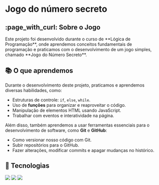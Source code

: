 <h1>Jogo do número secreto</h1>

<h2> :page_with_curl: Sobre o Jogo</h2>
<p> Este projeto foi desenvolvido durante o curso de **Lógica de Programação**, onde aprendemos conceitos fundamentais de programação e praticamos com o desenvolvimento de um jogo simples, chamado **Jogo do Número Secreto**.
</p>

## 📚 O que aprendemos
Durante o desenvolvimento deste projeto, praticamos e aprendemos diversas habilidades, como:
- Estruturas de controle: `if`, `else`, `while`.
- Uso de **funções** para organizar e reaproveitar o código.
- Manipulação de elementos HTML usando JavaScript.
- Trabalhar com eventos e interatividade na página.

Além disso, também aprendemos a usar ferramentas essenciais para o desenvolvimento de software, como **Git** e **GitHub**:
- Como versionar nosso código com Git.
- Subir repositórios para o GitHub.
- Fazer alterações, modificar commits e apagar mudanças no histórico.


## :rocket: Tecnologias
<div>
  <img src="https://img.shields.io/badge/HTML-239120?style=for-the-badge&logo=html5&logoColor=white">
  <img src="https://img.shields.io/badge/CSS-239120?&style=for-the-badge&logo=css3&logoColor=white">
  <img src="https://img.shields.io/badge/JavaScript-F7DF1E?style=for-the-badge&logo=javascript&logoColor=black">
</div>
